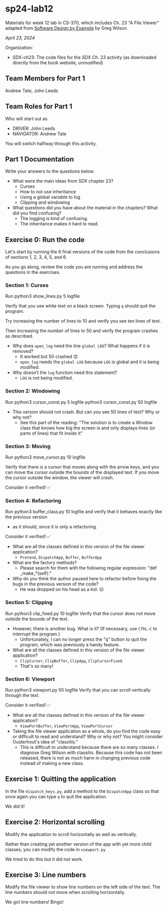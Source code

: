 # sp24-lab12
Materials for week 12 lab in CS-370, which includes Ch. 23 "A File Viewer" adapted from [Software Design by Example](https://third-bit.com/sdxpy/) by Greg Wilson.

_April 23, 2024_

Organization:
* SDX-ch23: The code files for the _SDX Ch. 23_ activity (as downloaded directly from the book website, unmodified) 

## Team Members for Part 1
Andrew Tate, John Leeds

## Team Roles for Part 1
Who will start out as
* DRIVER: John Leeds
* NAVIGATOR: Andrew Tate

You will switch halfway through this activity.

## Part 1 Documentation

Write your answers to the questions below.

* What were the main ideas from SDX chapter 23?
    * Curses
    * How to not use inheritance
    * Using a global variable to log
    * Clipping and windowing
* What questions did you have about the material in the chapters? What did you find confusing?
    * The logging is kind of confusing.
    * The inheritance makes it hard to read.

## Exercise 0: Run the code

Let's start by running the 6 final versions of the code from 
the conclusions of sections 1, 2, 3, 4, 5, and 6.

As you go along, review the code you are running and address the questions 
in the exercises.

### Section 1: Curses
Run
    python3 show_lines.py 5 logfile

Verify that you see white text on a black screen. 
Typing `q` should quit the program.

Try increasing the number of lines to 10 and verify you see ten lines of text.

Then increasing the number of lines to 50 and verify the program crashes as described.

* Why does `open_log` need the line `global LOG`? What happens if it is removed?
    * It worked but 50 crashed 😊
    * `open_log` needs the `global LOG` because `LOG` is global and it is being modified.
* Why doesn’t the `log` function need this statement?
    * `LOG` is not being modified.

### Section 2: Windowing
Run
    python3 cursor_const.py 5 logfile
    python3 cursor_const.py 50 logfile

* This version should not crash. But can you see 50 lines of text? Why or why not?
    * See this part of the reading: "The solution is to create a Window class that knows how big the screen is and only displays lines (or parts of lines) that fit inside it"

### Section 3: Moving
Run 
    python3 move_cursor.py 10 logfile

Verify that there is a cursor that moves along with the arrow keys, 
and you can move the cursor outside the bounds of the displayed text.
If you move the cursor outside the window, the viewer will crash.

Consider it verified! ✅

### Section 4: Refactoring
Run 
    python3 buffer_class.py 10 logfile
and verify that it behaves exactly like the previous version 
- as it should, since it is only a refactoring. 

Consider it verified! ✅

* What are all the classes defined in this version of the file viewer application?
    * `Pretend`, `DispatchApp`, `Buffer`, `BufferApp`
* What are the factory methods?
    * Please search for them with the following regular expression: "def \_make\_*(self):"
* Why do you think the author paused here to refactor before fixing the 
bugs in the previous version of the code?
    * He was dropped on his head as a kid. ☹️

### Section 5: Clipping
Run
    python3 clip_fixed.py 10 logfile
Verify that the cursor does not move outside the bounds of the text.

* However, there is another bug. What is it? (If necessary, use `CTRL-C` to interrupt the program.)
    * Unfortunately, I can no longer press the "q" button to quit the program, which was previously a handy feature.
* What are all the classes defined in this version of the file viewer application?
    * `ClipCursor`, `ClipBuffer`, `ClipApp`, `ClipCursorFixed`.
    * That's so many!

### Section 6: Viewport
Run
    python3 viewport.py 50 logfile
Verify that you can scroll vertically through the text.

Consider it verified! ✅

* What are all the classes defined in this version of the file viewer application?
    * `ViewPortBuffer`, `ViewPortApp`, `ViewPortCursor`
* Taking the file viewer application as a whole, do you find the code easy or difficult to read and understand? Why or why not? You might consider Ousterhout's idea of "classitis."
    * This is difficult to understand because there are so many classes. I diagnose Greg Wilson with classitis.  Because this code has not been released, there is not as much harm in changing previous code instead of making a new class.

## Exercise 1: Quitting the application

In the file `dispatch_keys.py`, add a method to the `DispatchApp` class so that once again you can type `q` to quit the application.

We did it!

## Exercise 2: Horizontal scrolling

Modify the application to scroll horizontally as well as vertically.

Rather than creating yet another version of the app with 
yet more child classes, you can modify the code in `viewport.py`

We tried to do this but it did not work.

## Exercise 3: Line numbers

Modify the file viewer to show line numbers on the left side of the text.
The line numbers should not move when scrolling horizontally.

We got line numbers! Bingo!